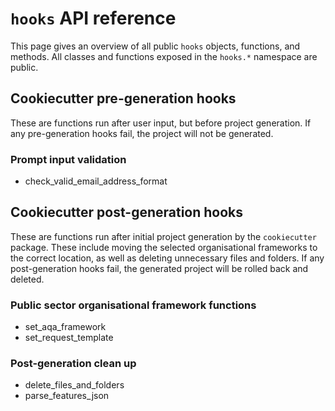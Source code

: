 # `hooks` API reference

This page gives an overview of all public `hooks` objects, functions, and methods. All classes and functions exposed in the `hooks.*` namespace are public.

## Cookiecutter pre-generation hooks

These are functions run after user input, but before project generation. If any pre-generation hooks fail, the project will not be generated.

### Prompt input validation

- check_valid_email_address_format

## Cookiecutter post-generation hooks

These are functions run after initial project generation by the `cookiecutter` package. These include moving the selected organisational frameworks to the correct location, as well as deleting unnecessary files and folders. If any post-generation hooks fail, the generated project will be rolled back and deleted.

### Public sector organisational framework functions

- set_aqa_framework
- set_request_template

### Post-generation clean up

- delete_files_and_folders
- parse_features_json